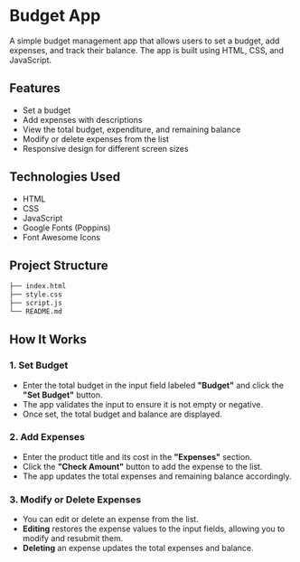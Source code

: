 # Budget App

A simple budget management app that allows users to set a budget, add expenses, and track their balance. The app is built using HTML, CSS, and JavaScript.

## Features
- Set a budget
- Add expenses with descriptions
- View the total budget, expenditure, and remaining balance
- Modify or delete expenses from the list
- Responsive design for different screen sizes

## Technologies Used
- HTML
- CSS
- JavaScript
- Google Fonts (Poppins)
- Font Awesome Icons

## Project Structure
```bash
├── index.html         
├── style.css          
├── script.js          
└── README.md          
```
## How It Works

### 1. Set Budget
- Enter the total budget in the input field labeled **"Budget"** and click the **"Set Budget"** button.
- The app validates the input to ensure it is not empty or negative.
- Once set, the total budget and balance are displayed.

### 2. Add Expenses
- Enter the product title and its cost in the **"Expenses"** section.
- Click the **"Check Amount"** button to add the expense to the list.
- The app updates the total expenses and remaining balance accordingly.

### 3. Modify or Delete Expenses
- You can edit or delete an expense from the list.
- **Editing** restores the expense values to the input fields, allowing you to modify and resubmit them.
- **Deleting** an expense updates the total expenses and balance.
